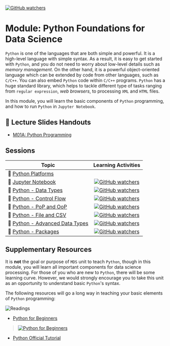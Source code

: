 [![GitHub watchers](https://img.shields.io/badge/tulip--lab-Modern--Data--Science-brightgreen)](../README.md)


# Module: Python Foundations for Data Science

`Python` is one of the languages that are both simple and powerful. It is a high-level language with simple syntax. As a result, it is easy to get started with `Python`, and you do not need to worry about low-level details such as *memory management*. On the other hand, it is a powerful object-oriented language which can be extended by code from other languages, such as `C/C++`. You can also embed `Python` code within `C/C++` programs. `Python` has a huge standard library, which helps to tackle different type of tasks ranging from `regular expression`, *web browsers*, to processing `XML` and `HTML` files. 

In this module, you will learn the basic components of `Python` programming, and how to run `Python` in `Jupyter Notebook`. 

## :notebook_with_decorative_cover: Lecture Slides Handouts

- [M01A: Python Programming](https://github.com/tulip-lab/handouts/blob/main/mds/SIT742W02.pdf)  


## Sessions

| Topic         | Learning Activities         |   
| ------------- |:-------------:|   
| :page_with_curl: [Python Platforms](M01A-Platforms.md) |  |
| :page_with_curl: [Jupyter Notebook](M01B-JupyterNotebook.md) |  [![GitHub watchers](https://img.shields.io/badge/MDS-Learning--Activity-yellow)](M01B-JupyterNotebook.md#Activity) |
| :page_with_curl: [Python - Data Types](M01C-DataTypes.md) | [![GitHub watchers](https://img.shields.io/badge/MDS-Learning--Activity-yellow)](M01C-DataTypes.md#Activity) |
| :page_with_curl: [Python - Control Flow](M01D-ControlFlow.md) | [![GitHub watchers](https://img.shields.io/badge/MDS-Learning--Activity-yellow)](M01D-ControlFlow.md#Activity) |
| :page_with_curl: [Python - PoP and OoP](M01E-POP-OOP.md) | [![GitHub watchers](https://img.shields.io/badge/MDS-Learning--Activity-yellow)](M01E-POP-OOP.md#Activity) |
| :page_with_curl: [Python - File and CSV](M01F-Files.md)| [![GitHub watchers](https://img.shields.io/badge/MDS-Learning--Activity-yellow)](M01F-Files.md#Activity) |
| :page_with_curl: [Python - Advanced Data Types](M01G-AdvDataTypes.md)  | [![GitHub watchers](https://img.shields.io/badge/MDS-Learning--Activity-yellow)](M01G-AdvDataTypes.md#Activity) | 
| :page_with_curl: [Python - Packages](M01H-Packages.md)  | [![GitHub watchers](https://img.shields.io/badge/MDS-Learning--Activity-yellow)](M01H-Packages.md#Activity) | [![GitHub watchers](https://img.shields.io/badge/SIT742-Prac--Class-orange)](../LabClasses/M01-Exercises.md)  |


## Supplementary Resources

It is **not** the goal or purpose of `MDS` unit to teach `Python`, though in this module, you will learn all important components for data science processing. For those of you who are new to `Python`, there will be some learning curve. However, we would strongly encourage you to take this unit as an opportunity to understand basic `Python`'s syntax.

The following resources will go a long way in teaching your basic elements of `Python` programming:

![Readings](https://img.shields.io/badge/MDS-Readings-red)

- [Python for Beginners](https://www.youtube.com/channel/UCWv7vMbMWH4-V0ZXdmDpPBA)
> [![Python for Beginners](https://img.youtube.com/vi/_uQrJ0TkZlc/0.jpg)](https://www.youtube.com/channel/UCWv7vMbMWH4-V0ZXdmDpPBA
)
- [Python Official Tutorial](https://docs.python.org/3/tutorial/)


